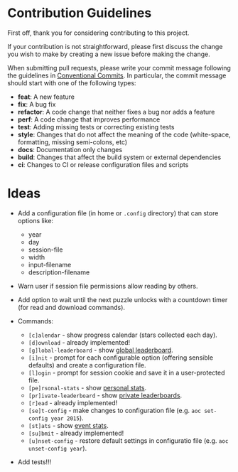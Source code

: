 # Contribution Guidelines

First off, thank you for considering contributing to this project.

If your contribution is not straightforward, please first discuss the change you
wish to make by creating a new issue before making the change.

When submitting pull requests, please write your commit message following the
guidelines in [Conventional Commits](https://www.conventionalcommits.org/en/v1.0.0/).
In particular, the commit message should start with one of the following types:

- **feat**: A new feature
- **fix**: A bug fix
- **refactor**: A code change that neither fixes a bug nor adds a feature
- **perf**: A code change that improves performance
- **test**: Adding missing tests or correcting existing tests
- **style**: Changes that do not affect the meaning of the code (white-space, formatting, missing semi-colons, etc)
- **docs**: Documentation only changes
- **build**: Changes that affect the build system or external dependencies
- **ci**: Changes to CI or release configuration files and scripts

# Ideas

- Add a configuration file (in home or `.config` directory) that can store
  options like:
  - year
  - day
  - session-file
  - width
  - input-filename
  - description-filename

- Warn user if session file permissions allow reading by others.

- Add option to wait until the next puzzle unlocks with a countdown timer (for
  read and download commands).

- Commands:
  - `[c]alendar` - show progress calendar (stars collected each day).
  - `[d]ownload` - already implemented!
  - `[g]lobal-leaderboard` - show [global leaderboard](https://adventofcode.com/2022/leaderboard).
  - `[i]nit` - prompt for each configurable option (offering sensible defaults)
    and create a configuration file.
  - `[l]ogin` - prompt for session cookie and save it in a user-protected file.
  - `[pe]rsonal-stats` - show [personal stats](https://adventofcode.com/2022/leaderboard/self).
  - `[pr]ivate-leaderboard` - show [private leaderboards](https://adventofcode.com/2022/leaderboard/private).
  - `[r]ead` - already implemented!
  - `[se]t-config` - make changes to configuration file (e.g. `aoc set-config year 2015`).
  - `[st]ats` - show [event stats](https://adventofcode.com/2022/stats).
  - `[su]bmit` - already implemented!
  - `[u]nset-config` - restore default settings in configuratio file
    (e.g. `aoc unset-config year`).

- Add tests!!!